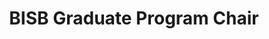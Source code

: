 ---
name: Terry Gaasterland, Ph.D.
role: Chair
email: tgaasterland@ucsd.edu
title: BISB Graduate Program Chair
photo: terry_gaasterland.jpg
---